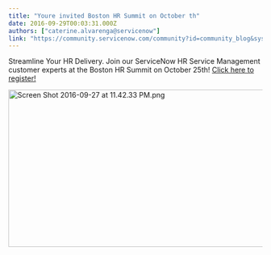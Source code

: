 ```yaml
---
title: "Youre invited Boston HR Summit on October th"
date: 2016-09-29T00:03:31.000Z
authors: ["caterine.alvarenga@servicenow"]
link: "https://community.servicenow.com/community?id=community_blog&sys_id=62bc2e25dbd0dbc01dcaf3231f96198d"
---
```

<p>Streamline Your HR Delivery. Join our ServiceNow HR Service Management customer experts at the Boston HR Summit on October 25th! <a title="" _jive_internal="true" href="https://lnkd.in/ecbBYAE" rel="nofollow" target="_blank">Click here to register!</a></p><p></p><p><img  alt="Screen Shot 2016-09-27 at 11.42.33 PM.png" class="image-1 jive-image" src="c9b31186dbd4d344e9737a9e0f9619d3.iix" style="width: 620px; height: 312px;"/></p>